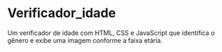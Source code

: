 # Verificador_idade
Um verificador de idade com HTML, CSS e JavaScript que identifica o gênero e exibe uma imagem conforme a faixa etária.
